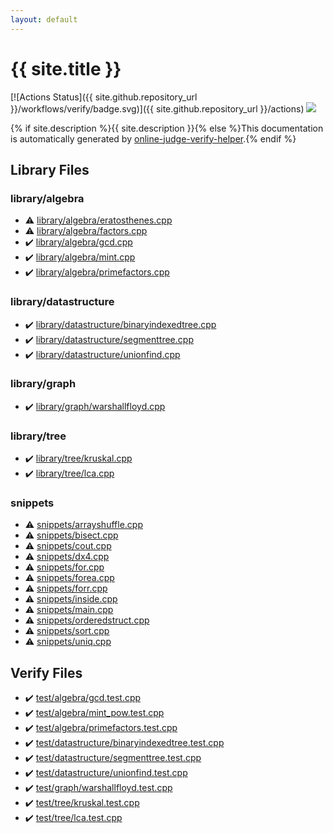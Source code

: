 ```yaml
---
layout: default
---
```


<!-- mathjax config similar to math.stackexchange -->
<script type="text/javascript" async
  src="https://cdnjs.cloudflare.com/ajax/libs/mathjax/2.7.5/MathJax.js?config=TeX-MML-AM_CHTML">
</script>
<script type="text/x-mathjax-config">
  MathJax.Hub.Config({
    TeX: { equationNumbers: { autoNumber: "AMS" }},
    tex2jax: {
      inlineMath: [ ['$','$'] ],
      processEscapes: true
    },
    "HTML-CSS": { matchFontHeight: false },
    displayAlign: "left",
    displayIndent: "2em"
  });
</script>

<script type="text/javascript" src="https://cdnjs.cloudflare.com/ajax/libs/jquery/3.4.1/jquery.min.js"></script>
<script src="https://cdn.jsdelivr.net/npm/jquery-balloon-js@1.1.2/jquery.balloon.min.js" integrity="sha256-ZEYs9VrgAeNuPvs15E39OsyOJaIkXEEt10fzxJ20+2I=" crossorigin="anonymous"></script>
<script type="text/javascript" src="assets/js/copy-button.js"></script>
<link rel="stylesheet" href="assets/css/copy-button.css" />


# {{ site.title }}

[![Actions Status]({{ site.github.repository_url }}/workflows/verify/badge.svg)]({{ site.github.repository_url }}/actions)
<a href="{{ site.github.repository_url }}"><img src="https://img.shields.io/github/last-commit/{{ site.github.owner_name }}/{{ site.github.repository_name }}" /></a>

{% if site.description %}{{ site.description }}{% else %}This documentation is automatically generated by <a href="https://github.com/kmyk/online-judge-verify-helper">online-judge-verify-helper</a>.{% endif %}

## Library Files

<div id="26c2ef729e4bca24cf34dda14fedd106"></div>

### library/algebra

* :warning: <a href="library/library/algebra/eratosthenes.cpp.html">library/algebra/eratosthenes.cpp</a>
* :warning: <a href="library/library/algebra/factors.cpp.html">library/algebra/factors.cpp</a>
* :heavy_check_mark: <a href="library/library/algebra/gcd.cpp.html">library/algebra/gcd.cpp</a>
* :heavy_check_mark: <a href="library/library/algebra/mint.cpp.html">library/algebra/mint.cpp</a>
* :heavy_check_mark: <a href="library/library/algebra/primefactors.cpp.html">library/algebra/primefactors.cpp</a>


<div id="94df14f08811b32e8e383a2a55f0c6c5"></div>

### library/datastructure

* :heavy_check_mark: <a href="library/library/datastructure/binaryindexedtree.cpp.html">library/datastructure/binaryindexedtree.cpp</a>
* :heavy_check_mark: <a href="library/library/datastructure/segmenttree.cpp.html">library/datastructure/segmenttree.cpp</a>
* :heavy_check_mark: <a href="library/library/datastructure/unionfind.cpp.html">library/datastructure/unionfind.cpp</a>


<div id="c5878b56724fd1eb9362c2254e5c362f"></div>

### library/graph

* :heavy_check_mark: <a href="library/library/graph/warshallfloyd.cpp.html">library/graph/warshallfloyd.cpp</a>


<div id="8a0c4935c26bc3f080e3e86e308b2132"></div>

### library/tree

* :heavy_check_mark: <a href="library/library/tree/kruskal.cpp.html">library/tree/kruskal.cpp</a>
* :heavy_check_mark: <a href="library/library/tree/lca.cpp.html">library/tree/lca.cpp</a>


<div id="67be68a348da3b850fb7daa10b034528"></div>

### snippets

* :warning: <a href="library/snippets/arrayshuffle.cpp.html">snippets/arrayshuffle.cpp</a>
* :warning: <a href="library/snippets/bisect.cpp.html">snippets/bisect.cpp</a>
* :warning: <a href="library/snippets/cout.cpp.html">snippets/cout.cpp</a>
* :warning: <a href="library/snippets/dx4.cpp.html">snippets/dx4.cpp</a>
* :warning: <a href="library/snippets/for.cpp.html">snippets/for.cpp</a>
* :warning: <a href="library/snippets/forea.cpp.html">snippets/forea.cpp</a>
* :warning: <a href="library/snippets/forr.cpp.html">snippets/forr.cpp</a>
* :warning: <a href="library/snippets/inside.cpp.html">snippets/inside.cpp</a>
* :warning: <a href="library/snippets/main.cpp.html">snippets/main.cpp</a>
* :warning: <a href="library/snippets/orderedstruct.cpp.html">snippets/orderedstruct.cpp</a>
* :warning: <a href="library/snippets/sort.cpp.html">snippets/sort.cpp</a>
* :warning: <a href="library/snippets/uniq.cpp.html">snippets/uniq.cpp</a>


## Verify Files

* :heavy_check_mark: <a href="verify/test/algebra/gcd.test.cpp.html">test/algebra/gcd.test.cpp</a>
* :heavy_check_mark: <a href="verify/test/algebra/mint_pow.test.cpp.html">test/algebra/mint_pow.test.cpp</a>
* :heavy_check_mark: <a href="verify/test/algebra/primefactors.test.cpp.html">test/algebra/primefactors.test.cpp</a>
* :heavy_check_mark: <a href="verify/test/datastructure/binaryindexedtree.test.cpp.html">test/datastructure/binaryindexedtree.test.cpp</a>
* :heavy_check_mark: <a href="verify/test/datastructure/segmenttree.test.cpp.html">test/datastructure/segmenttree.test.cpp</a>
* :heavy_check_mark: <a href="verify/test/datastructure/unionfind.test.cpp.html">test/datastructure/unionfind.test.cpp</a>
* :heavy_check_mark: <a href="verify/test/graph/warshallfloyd.test.cpp.html">test/graph/warshallfloyd.test.cpp</a>
* :heavy_check_mark: <a href="verify/test/tree/kruskal.test.cpp.html">test/tree/kruskal.test.cpp</a>
* :heavy_check_mark: <a href="verify/test/tree/lca.test.cpp.html">test/tree/lca.test.cpp</a>


